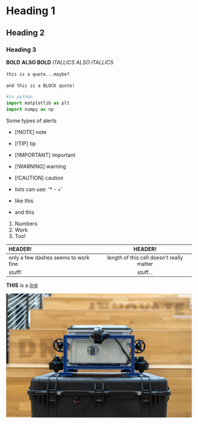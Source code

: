 # Heading 1
## Heading 2
### Heading 3

__BOLD__
**ALSO BOLD**
_ITALLICS_
*ALSO ITALLICS*

`this is a quote...maybe?`

```and this is a BLOCK quote!```

```python
#in python
import matplotlib as plt
import numpy as np
```

Some types of alerts
- [!NOTE]
note
- [!TIP]
tip
- [!IMPORTANT]
important
- [!WARNING]
warning
- [!CAUTION]
caution

- lists can use: '* - +'
+ like this
* and this

1. Numbers
2. Work
3. Too!

| HEADER!  | HEADER! |
| :------------- | :--: |
| only a few dashes seems to work fine | length of this cell doesn't really matter  |
| stuff!  | stuff...  |


**THIS** is a [*link*](https://www.youtube.com/watch?v=GFq6wH5JR2A)

![and this is an image](image.jpg)

